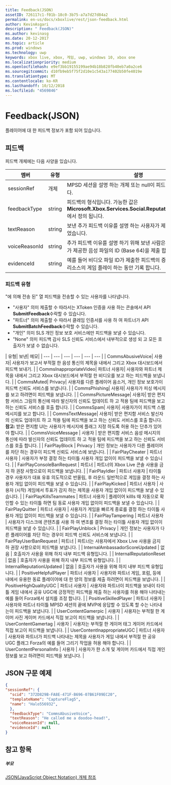 ```yaml
---
title: Feedback(JSON)
assetID: 726117c1-f01b-18c0-3b75-a7a7d27d84a2
permalink: en-us/docs/xboxlive/rest/json-feedback.html
author: KevinAsgari
description: " Feedback(JSON)"
ms.author: kevinasg
ms.date: 20-12-2017
ms.topic: article
ms.prod: windows
ms.technology: uwp
keywords: xbox live, xbox, 게임, uwp, windows 10, xbox one
ms.localizationpriority: medium
ms.openlocfilehash: e9ef3bb19155199ae94b18b828fb40eb7a0a2ce6
ms.sourcegitcommit: d10fb9eb5f75f2d10e1c543a177402b50fe4019e
ms.translationtype: MT
ms.contentlocale: ko-KR
ms.lasthandoff: 10/12/2018
ms.locfileid: "4569846"
---
```

# <a name="feedback-json"></a>Feedback(JSON)
플레이어에 대 한 피드백 정보가 포함 되어 있습니다.
<a id="ID4EN"></a>


## <a name="feedback"></a>피드백

피드백 개체에는 다음 사양을 있습니다.

| 멤버| 유형| 설명|
| --- | --- | --- |
| sessionRef| 개체 | MPSD 세션을 설명 하는 개체 또는 null이 피드백와 관련이 있습니다. |
| feedbackType| string | 피드백의 형식입니다. 가능한 값은 <b>Microsoft.Xbox.Services.Social.ReputationFeedbackType</b>에서 정의 됩니다. |
| textReason| string| 보낸 추가 피드백 이유를 설명 하는 사용자가 제공한 텍스트 제출 되었습니다. |
| voiceReasonId| string| 추가 피드백 이유를 설명 하기 위해 보낸 사람은 Kinect에서 사용자가 제공한 음성 파일의 ID (Base 64)을 제출 합니다. |
| evidenceId| string| 예를 들어 비디오 파일 ID가 제출한 피드백의 증거로 사용할 수 있는 리소스의 게임 플레이 하는 동안 기록 합니다. |

<a id="ID4EVC"></a>


### <a name="feedback-types"></a>피드백 유형

"에 의해 전송 된" 열 피드백을 전송할 수 있는 사용자를 나타냅니다.

   * "사용자" 의미 제출할 수 따라서는 XToken 인증을 사용 하는 콘솔에서 API **SubmitFeedback**수락할 수 있습니다.
   * "파트너" 의미 제출할 수 따라서 클레임 인증서를 사용 하 여 파트너가 API **SubmitBatchFeedback**수락할 수 있습니다.
   * "개인" 의미 SLS 개인 정보 보호 서비스에만 피드백을 보낼 수 있습니다.
   * "None" 의미 피드백 감사 SLS 신뢰도 서비스에서 내부적으로 생성 되 고 모든 호출자가 보낼 수 없습니다.

| 유형| 보낸| 메모|
| --- | --- | --- | --- | --- | --- |
| CommsAbusiveVoice| 사용자| 사용자가 보고서 부적절 한 음성 통신의 제목을 내에서 그리고 Xbox 대시보드에서 피드백 보내기. |
| CommsInappropriateVideo| 파트너 사용자| 사용자와 파트너 제목을 내에서 그리고 Xbox 대시보드에서 부적절 한 비디오를 보고 하는 피드백을 보냅니다. |
| CommsMuted| Privacy| 사용자를 다른 플레이어 음소거, 개인 정보 보호가이 피드백 신뢰도 서비스를 보냅니다. |
| CommsPhishing| 사용자| 사용자가 피싱 메시지를 보고 하려면이 피드백을 보냅니다. |
| CommsPictureMessage| 사용자| 받은 편지함 서비스 그림의 통신에 따라 발신자의 신뢰도 업데이트 하 고 적용 팀에 피드백을 보고 하는 신뢰도 서비스를 호출 합니다. |
| CommsSpam| 사용자| 사용자가이 피드백 스팸 메시지를 보고 합니다. |
| CommsTextMessage| 사용자| 받은 편지함 서비스 발신자의 신뢰도 업데이트 하 고 적용 팀에 피드백을 보고 하는 신뢰도 서비스를 호출 합니다. **참고:** 받은 편지함 UI는 사용자가 메시지에 플래그 지정 하도록 허용 하는 단추가 있어야 합니다. |
  | CommsVoiceMessage | 사용자 | 받은 편지함 서비스 음성 메시지의 통신에 따라 발신자의 신뢰도 업데이트 하 고 적용 팀에 피드백을 보고 하는 신뢰도 서비스를 호출 합니다.  |
  | FairPlayBlock | Privacy | 개인 정보는 사용자가 다른 플레이어를 차단 하는 경우이 피드백 신뢰도 서비스에 보냅니다.  |
  | FairPlayCheater | 파트너 사용자 | 사용자가 부정 결정 하는 타이틀 사용자 개입 없이이 피드백을 보낼 수 있습니다.  |
  | FairPlayConsoleBanRequest | 파트너 | 파트너의 Xbox Live 콘솔 사용을 금지 하 권장 사항으로이 피드백을 보냅니다.  |
  | FairPlayIdler | 파트너 사용자 | 타이틀 경우 사용자가 대표 유휴 의도적으로 반올림, 후 라운드 일반적으로 게임을 결정 하는 사용자 개입 없이이 피드백을 보낼 수 있습니다.  |
  | FairPlayKicked | 파트너 사용자 | 사용자 (시작) 게임에서 투표가 감지 하는 제목을 사용자 개입 없이이 피드백을 보낼 수 있습니다.  |
  | FairPlayKillsTeammates | 파트너 사용자 | 플레이어 killls 때 자동으로 확인할 수 있는 타이틀 하면 팀 동료 사용자 개입 없이이 피드백을 보낼 수 있습니다.  |
  | FairPlayQuitter | 파트너 사용자 | 사용자가 게임을 빠르게 종료를 결정 하는 타이틀 사용자 개입 없이이 피드백을 보낼 수 있습니다.  |
  | FairPlayTampering | 파트너 사용자 | 사용자가 디스크에 콘텐츠를 사용 하 여 변조를 결정 하는 타이틀 사용자 개입 없이이 피드백을 보낼 수 있습니다.  |
  | FairPlayUnblock | Privacy | 개인 정보는 사용자가 다른 플레이어를 차단 하는 경우이 피드백 신뢰도 서비스에 보냅니다.  |
  | FairPlayUserBanRequest | 파트너 | 파트너는 사용자에서 Xbox Live 사용을 금지 하 권장 사항으로이 피드백을 보냅니다.  |
  | InternalAmbassadorScoreUpdated | 없음 | 호출자가 사용을 위해 하지 내부 피드백 유형입니다.  |
  | InternalReputationReset | 없음 | 호출자가 사용을 위해 하지 내부 피드백 유형입니다.  |
  | InternalReputationUpdated | 없음 | 호출자가 사용을 위해 하지 내부 피드백 유형입니다.  |
  | PositiveHelpfulPlayer | 파트너 사용자 | 사용자와 파트너 게임, 포럼, 등에 내에서 유용한 동료 플레이어에 대 한 양의 정보를 제출 하려면이 피드백을 보냅니다.  |
  | PositiveHighQualityUGC | 파트너 사용자 | 사용자와 파트너이 피드백을 보내이 타이틀 게임 내에서 공유 UGC에 긍정적인 피드백을 제출 하는 사용자를 허용 해야 나타내는 예를 들어 Forza에서 설치를 조정 합니다.  |
  | PositiveSkilledPlayer | 파트너 사용자 | 사용자와 파트너 타이틀 MPSD 세션의 끝에 MVP에 응답할 수 있도록 할 수는 나타내는이 피드백을 보냅니다.  |
  | UserContentGamerpic | 사용자 | 사용자는 부적절 한 게이머 사진 게이머 카드에서 직접 보고이 피드백을 보냅니다.  |
  | UserContentGamertag | 사용자 | 사용자는 부적절 한 게이머 태그 게이머 카드에서 직접 보고이 피드백을 보냅니다.  |
  | UserContentInappropriateUGC | 파트너 사용자 | 사용자와 파트너가 피드백 나타내는 제목을 사용자가 게임 내에서 부적절 한 공유 UGC 플래그 Forza의 예를 들어 그리기 작업을 허용 해야 합니다.  |
  | UserContentPersonalInfo | 사용자 | 사용자가 한 소개 및 게이머 카드에서 직접 개인 정보를 보고 하려면이 피드백을 보냅니다.  |

<a id="ID4EFEAC"></a>


## <a name="sample-json-syntax"></a>JSON 구문 예제


```json
{
"sessionRef": {
  "scid": "372D829B-FA8E-471F-B696-07B61F09EC20",
  "templateName": "CaptureFlag5",
  "name": "Halo556932",
  },
  "feedbackType": "CommsAbusiveVoice",
  "textReason": "He called me a doodoo-head!",
  "voiceReasonId": null,
  "evidenceId": null
}

```


<a id="ID4EOEAC"></a>


## <a name="see-also"></a>참고 항목

<a id="ID4EQEAC"></a>


##### <a name="parent"></a>부모

[JSON(JavaScript Object Notation) 개체 참조](atoc-xboxlivews-reference-json.md)
